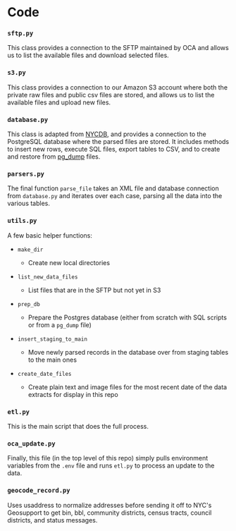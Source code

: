 # Code

### `sftp.py`

This class provides a connection to the SFTP maintained by OCA and allows us to list the available files and download selected files.

### `s3.py`

This class provides a connection to our Amazon S3 account where both the private raw files and public csv files are stored, and allows us to list the available files and upload new files. 

### `database.py`

This class is adapted from [NYCDB](https://github.com/nycdb/nycdb/blob/master/src/nycdb/database.py), and provides a connection to the PostgreSQL database where the parsed files are stored. It includes methods to insert new rows, execute SQL files, export tables to CSV, and to create and restore from [pg_dump](https://www.postgresql.org/docs/12/app-pgdump.html) files.

### `parsers.py`

The final function `parse_file` takes an XML file and database connection from `database.py` and iterates over each case, parsing all the data into the various tables.

### `utils.py`

A few basic helper functions: 

* `make_dir`
	* Create new local directories

* `list_new_data_files`
	* List files that are in the SFTP but not yet in S3

* `prep_db`
	* Prepare the Postgres database (either from scratch with SQL scripts or from a `pg_dump` file)

* `insert_staging_to_main`
	* Move newly parsed records in the database over from staging tables to the main ones

* `create_date_files`
	* Create plain text and image files for the most recent date of the data extracts for display in this repo

### `etl.py`

This is the main script that does the full process.


### `oca_update.py`

Finally, this file (in the top level of this repo) simply pulls environment variables from the `.env` file and runs `etl.py` to process an update to the data. 

### `geocode_record.py`

Uses usaddress to normalize addresses before sending it off to NYC's Geosupport to get bin, bbl, community districts, census tracts, council districts, and status messages.